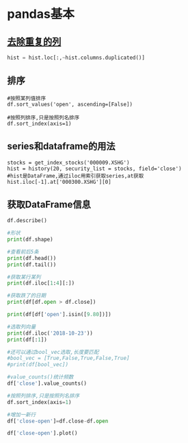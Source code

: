 # pandas基本

## [去除重复的列](https://stackoverflow.com/questions/14984119/python-pandas-remove-duplicate-columns)

```python
hist = hist.loc[:,~hist.columns.duplicated()]
```

## 排序

```text
#按照某列值排序
df.sort_values('open', ascending=[False])

#按照列排序,只是按照列名排序
df.sort_index(axis=1)
```

## series和dataframe的用法

```text
stocks = get_index_stocks('000009.XSHG')
hist = history(20, security_list = stocks, field='close')
#hist是DataFrame,通过iloc用索引获取series,at获取
hist.iloc[-1].at['000300.XSHG'][0]
```

## 获取DataFrame信息

```python
df.describe()

#形状
print(df.shape)

#查看前后5条
print(df.head())
print(df.tail())

#获取某行某列
print(df.iloc[1:4][:])

#获取跌了的日期
print(df[df.open > df.close])

print(df[df['open'].isin([9.80])])

#选取列向量
print(df.iloc('2018-10-23'))
print(df[:1])

#还可以通过bool_vec选取,长度要匹配
#bool_vec = [True,False,True,False,True]
#print(df[bool_vec])

#value_counts()统计频数
df['close'].value_counts()

#按照列排序,只是按照列名排序
df.sort_index(axis=1)

#增加一新行
df['close-open']=df.close-df.open

df['close-open'].plot()

```

